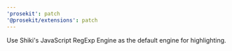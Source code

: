 ```yaml
---
'prosekit': patch
'@prosekit/extensions': patch
---
```


Use Shiki's JavaScript RegExp Engine as the default engine for highlighting.
